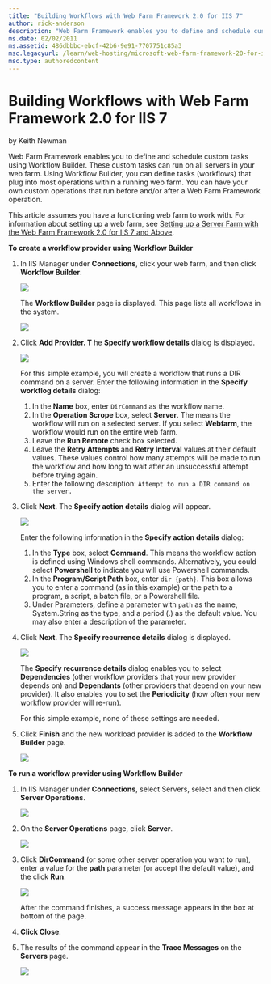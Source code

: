 ```yaml
---
title: "Building Workflows with Web Farm Framework 2.0 for IIS 7"
author: rick-anderson
description: "Web Farm Framework enables you to define and schedule custom tasks using Workflow Builder. These custom tasks can run on all servers in your web farm. Using..."
ms.date: 02/02/2011
ms.assetid: 486dbbbc-ebcf-42b6-9e91-7707751c85a3
msc.legacyurl: /learn/web-hosting/microsoft-web-farm-framework-20-for-iis-7/building-workflows-with-web-farm-framework-20-for-iis
msc.type: authoredcontent
---
```

# Building Workflows with Web Farm Framework 2.0 for IIS 7

by Keith Newman

Web Farm Framework enables you to define and schedule custom tasks using Workflow Builder. These custom tasks can run on all servers in your web farm. Using Workflow Builder, you can define tasks (workflows) that plug into most operations within a running web farm. You can have your own custom operations that run before and/or after a Web Farm Framework operation.

This article assumes you have a functioning web farm to work with. For information about setting up a web farm, see [Setting up a Server Farm with the Web Farm Framework 2.0 for IIS 7 and Above](setting-up-a-server-farm-with-the-web-farm-framework-20-for-iis.md).

**To create a workflow provider using Workflow Builder**

1. In IIS Manager under **Connections**, click your web farm, and then click **Workflow Builder**. 

    [![](building-workflows-with-web-farm-framework-20-for-iis/_static/image4.png)](building-workflows-with-web-farm-framework-20-for-iis/_static/image2.png)

    The **Workflow Builder** page is displayed. This page lists all workflows in the system.

    [![](building-workflows-with-web-farm-framework-20-for-iis/_static/image7.png)](building-workflows-with-web-farm-framework-20-for-iis/_static/image6.png)

2. Click **Add Provider. T** he **Specify workflow details** dialog is displayed.   
  
    [![](building-workflows-with-web-farm-framework-20-for-iis/_static/image9.png)](building-workflows-with-web-farm-framework-20-for-iis/_static/image8.png)  
  
   For this simple example, you will create a workflow that runs a DIR command on a server. Enter the following information in the **Specify workflog details**  dialog:  

    1. In the **Name** box, enter `DirCommand` as the workflow name.
    2. In the **Operation Scrope** box, select **Server**. The means the workflow will run on a selected server. If you select **Webfarm**, the workflow would run on the entire web farm.
    3. Leave the **Run Remote** check box selected.
    4. Leave the **Retry Attempts** and **Retry Interval** values at their default values. These values control how many attempts will be made to run the workflow and how long to wait after an unsuccessful attempt before trying again.
    5. Enter the following description: `Attempt to run a DIR command on the server.`
3. Click **Next**. The **Specify action details** dialog will appear.   
  
    [![](building-workflows-with-web-farm-framework-20-for-iis/_static/image11.png)](building-workflows-with-web-farm-framework-20-for-iis/_static/image10.png)  
  
   Enter the following information in the **Specify action details**  dialog:  

    1. In the **Type** box, select **Command**. This means the workflow action is defined using Windows shell commands. Alternatively, you could select **Powershell** to indicate you will use Powershell commands.
    2. In the **Program/Script Path** box, enter `dir {path}`. This box allows you to enter a command (as in this example) or the path to a program, a script, a batch file, or a Powershell file.
    3. Under Parameters, define a parameter with `path` as the name, System.String as the type, and a period (.) as the default value. You may also enter a description of the parameter.
4. Click **Next**. The **Specify recurrence details** dialog is displayed.  
  
    [![](building-workflows-with-web-farm-framework-20-for-iis/_static/image13.png)](building-workflows-with-web-farm-framework-20-for-iis/_static/image12.png)  
  
   The **Specify recurrence details** dialog enables you to select **Dependencies** (other workflow providers that your new provider depends on) and **Dependants** (other providers that depend on your new provider). It also enables you to set the **Periodicity** (how often your new workflow provider will re-run).  
  
   For this simple example, none of these settings are needed.
5. Click **Finish** and the new workload provider is added to the **Workflow Builder** page.  
  
    [![](building-workflows-with-web-farm-framework-20-for-iis/_static/image15.png)](building-workflows-with-web-farm-framework-20-for-iis/_static/image14.png)

**To run a workflow provider using Workflow Builder**

1. In IIS Manager under **Connections**, select Servers, select and then click **Server Operations**.  
  
    [![](building-workflows-with-web-farm-framework-20-for-iis/_static/image17.png)](building-workflows-with-web-farm-framework-20-for-iis/_static/image16.png)
2. On the **Server Operations** page, click **Server**.  
  
    [![](building-workflows-with-web-farm-framework-20-for-iis/_static/image19.png)](building-workflows-with-web-farm-framework-20-for-iis/_static/image18.png)
3. Click **DirCommand** (or some other server operation you want to run), enter a value for the **path** parameter (or accept the default value), and the click **Run**.  
  
    [![](building-workflows-with-web-farm-framework-20-for-iis/_static/image21.png)](building-workflows-with-web-farm-framework-20-for-iis/_static/image20.png)  
  
   After the command finishes, a success message appears in the box at bottom of the page.
4. **Click Close**.
5. The results of the command appear in the **Trace Messages** on the **Servers** page.  
  
    [![](building-workflows-with-web-farm-framework-20-for-iis/_static/image23.png)](building-workflows-with-web-farm-framework-20-for-iis/_static/image22.png)
